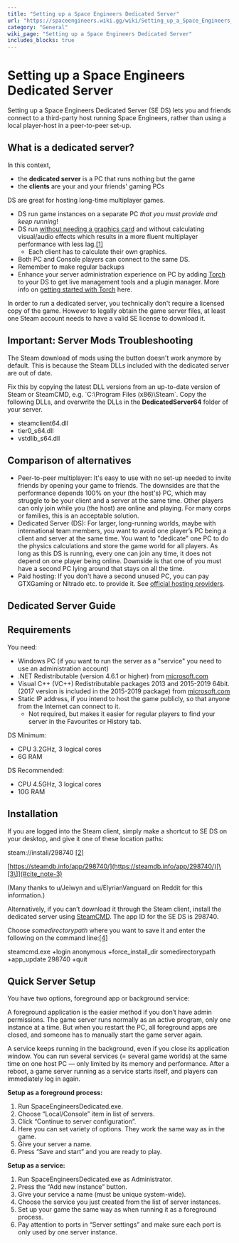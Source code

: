 ```yaml
---
title: "Setting up a Space Engineers Dedicated Server"
url: "https://spaceengineers.wiki.gg/wiki/Setting_up_a_Space_Engineers_Dedicated_Server"
category: "General"
wiki_page: "Setting up a Space Engineers Dedicated Server"
includes_blocks: true
---
```


# Setting up a Space Engineers Dedicated Server

Setting up a Space Engineers Dedicated Server (SE DS) lets you and friends connect to a third-party host running Space Engineers, rather than using a local player-host in a peer-to-peer set-up.

## What is a dedicated server?

In this context,

*   the **dedicated server** is a PC that runs nothing but the game
*   the **clients** are your and your friends' gaming PCs

DS are great for hosting long-time multiplayer games.

*   DS run game instances on a separate PC _that you must provide and keep running_!
*   DS run [without needing a graphics card](https://en.wikipedia.org/wiki/Headless_software) and without calculating visual/audio effects which results in a more fluent multiplayer performance with less lag.[\[1\]](#cite_note-1)
    *   Each client has to calculate their own graphics.
*   Both PC and Console players can connect to the same DS.
*   Remember to make regular backups
*   Enhance your server administration experience on PC by adding [Torch](http://torchapi.com/) to your DS to get live management tools and a plugin manager. More info on [getting started with Torch](https://wiki.torchapi.com/index.php?title=Basic_Getting_Started_Guide) here.

In order to _run_ a dedicated server, you technically don't require a licensed copy of the game. However to legally obtain the game server files, at least one Steam account needs to have a valid SE license to download it.

## Important: Server Mods Troubleshooting

The Steam download of mods using the button doesn't work anymore by default. This is because the Steam DLLs included with the dedicated server are out of date.

Fix this by copying the latest DLL versions from an up-to-date version of Steam or SteamCMD, e.g. \`C:\\Program Files (x86)\\Steam\`. Copy the following DLLs, and overwrite the DLLs in the **DedicatedServer64** folder of your server.

*   steamclient64.dll
*   tier0\_s64.dll
*   vstdlib\_s64.dll

## Comparison of alternatives

*   Peer-to-peer multiplayer: It's easy to use with no set-up needed to invite friends by opening your game to friends. The downsides are that the performance depends 100% on your (the host's) PC, which may struggle to be your client and a server at the same time. Other players can only join while you (the host) are online and playing. For many corps or families, this is an acceptable solution.
*   Dedicated Server (DS): For larger, long-running worlds, maybe with international team members, you want to avoid one player’s PC being a client and server at the same time. You want to "dedicate" one PC to do the physics calculations and store the game world for all players. As long as this DS is running, every one can join any time, it does not depend on one player being online. Downside is that one of you must have a second PC lying around that stays on all the time.
*   Paid hosting: If you don't have a second unused PC, you can pay GTXGaming or Nitrado etc. to provide it. See [official hosting providers](http://www.spaceengineersgame.com/official-dedicated-servers-hosts.html).

## Dedicated Server Guide

## Requirements

You need:

*   Windows PC (if you want to run the server as a "service" you need to use an administration account)
*   .NET Redistributable (version 4.6.1 or higher) from [microsoft.com](https://dotnet.microsoft.com/download/dotnet-framework)
*   Visual C++ (VC++) Redistributable packages 2013 and 2015-2019 64bit. (2017 version is included in the 2015-2019 package) from [microsoft.com](https://support.microsoft.com/en-us/topic/the-latest-supported-visual-c-downloads-2647da03-1eea-4433-9aff-95f26a218cc0)
*   Static IP address, if you intend to host the game publicly, so that anyone from the Internet can connect to it.
    *   Not required, but makes it easier for regular players to find your server in the Favourites or History tab.

DS Minimum:

*   CPU 3.2GHz, 3 logical cores
*   6G RAM

DS Recommended:

*   CPU 4.5GHz, 3 logical cores
*   10G RAM

## Installation

If you are logged into the Steam client, simply make a shortcut to SE DS on your desktop, and give it one of these location paths:

 steam://install/298740 [\[2\]](#cite_note-2)

 [https://steamdb.info/app/298740/](https://steamdb.info/app/298740/)[\[3\]](#cite_note-3)

(Many thanks to u/Jeiwyn and u/ElyrianVanguard on Reddit for this information.)

Alternatively, if you can’t download it through the Steam client, install the dedicated server using [SteamCMD](https://developer.valvesoftware.com/wiki/SteamCMD). The app ID for the SE DS is 298740.

Choose _somedirectorypath_ where you want to save it and enter the following on the command line:[\[4\]](#cite_note-4)

 steamcmd.exe +login anonymous +force\_install\_dir somedirectorypath +app\_update 298740 +quit

## Quick Server Setup

You have two options, foreground app or background service:

A foreground application is the easier method if you don’t have admin permissions. The game server runs normally as an active program, only one instance at a time. But when you restart the PC, all foreground apps are closed, and someone has to manually start the game server again.

A service keeps running in the background, even if you close its application window. You can run several services (= several game worlds) at the same time on one host PC — only limited by its memory and performance. After a reboot, a game server running as a service starts itself, and players can immediately log in again.

**Setup as a foreground process:**

1.  Run SpaceEngineersDedicated.exe.
2.  Choose “Local/Console” item in list of servers.
3.  Click “Continue to server configuration”.
4.  Here you can set variety of options. They work the same way as in the game.
5.  Give your server a name.
6.  Press “Save and start” and you are ready to play.

**Setup as a service:**

1.  Run SpaceEngineersDedicated.exe as Administrator.
2.  Press the “Add new instance” button.
3.  Give your service a name (must be unique system-wide).
4.  Choose the service you just created from the list of server instances.
5.  Set up your game the same way as when running it as a foreground process.
6.  Pay attention to ports in “Server settings” and make sure each port is only used by one server instance.
